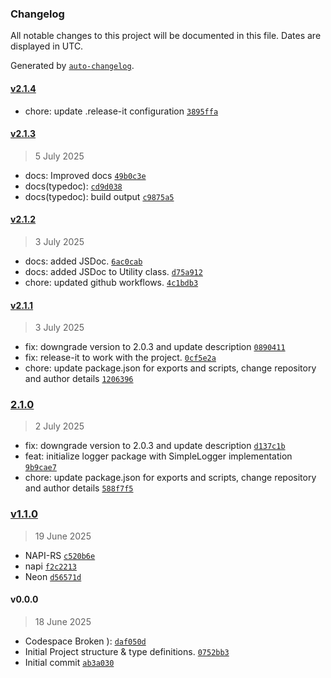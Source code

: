 ### Changelog

All notable changes to this project will be documented in this file. Dates are displayed in UTC.

Generated by [`auto-changelog`](https://github.com/CookPete/auto-changelog).

#### [v2.1.4](https://github.com/kordjs/logger/compare/v2.1.3...v2.1.4)

- chore: update .release-it configuration [`3895ffa`](https://github.com/kordjs/logger/commit/3895ffadc96e6b9e916144d1f97a7ee1445ddea9)

#### [v2.1.3](https://github.com/kordjs/logger/compare/v2.1.2...v2.1.3)

> 5 July 2025

- docs: Improved docs [`49b0c3e`](https://github.com/kordjs/logger/commit/49b0c3e52326eabc400d162d72d2c8d11b68a91a)
- docs(typedoc): [`cd9d038`](https://github.com/kordjs/logger/commit/cd9d038a9c7935d4a389b10c12bc61378ea4a99b)
- docs(typedoc): build output [`c9875a5`](https://github.com/kordjs/logger/commit/c9875a562c3486085f68d16bbdef7152c4ef2e80)

#### [v2.1.2](https://github.com/kordjs/logger/compare/v2.1.1...v2.1.2)

> 3 July 2025

- docs: added JSDoc. [`6ac0cab`](https://github.com/kordjs/logger/commit/6ac0cab692f329fc11e7aebd3a027f31d648d1ce)
- docs: added JSDoc to Utility class. [`d75a912`](https://github.com/kordjs/logger/commit/d75a912f1d41848ca899e157e574335edcfb49fc)
- chore: updated github workflows. [`4c1bdb3`](https://github.com/kordjs/logger/commit/4c1bdb352dec5fb22d6e92c4169c8610a154f445)

#### [v2.1.1](https://github.com/kordjs/logger/compare/2.1.0...v2.1.1)

> 3 July 2025

- fix: downgrade version to 2.0.3 and update description [`0890411`](https://github.com/kordjs/logger/commit/08904111f8ace5c4476b13d7d27caec2d1182867)
- fix: release-it to work with the project. [`0cf5e2a`](https://github.com/kordjs/logger/commit/0cf5e2a3cf64a1090df914ed697e588be20d2814)
- chore: update package.json for exports and scripts, change repository and author details [`1206396`](https://github.com/kordjs/logger/commit/120639664b9ab29b6ac2299cabbde0b674aa5aa6)

### [2.1.0](https://github.com/kordjs/logger/compare/v1.1.0...2.1.0)

> 2 July 2025

- fix: downgrade version to 2.0.3 and update description [`d137c1b`](https://github.com/kordjs/logger/commit/d137c1b22be93de43072d34fe2195faa0793f5fa)
- feat: initialize logger package with SimpleLogger implementation [`9b9cae7`](https://github.com/kordjs/logger/commit/9b9cae77dc097cfc4c246d5aa9806c88e04fdeab)
- chore: update package.json for exports and scripts, change repository and author details [`588f7f5`](https://github.com/kordjs/logger/commit/588f7f5854c250b73432a620d5cf389d04494433)

### [v1.1.0](https://github.com/kordjs/logger/compare/v0.0.0...v1.1.0)

> 19 June 2025

- NAPI-RS [`c520b6e`](https://github.com/kordjs/logger/commit/c520b6e5a2c9e6a510e1bd6bbf07adc149f77ccd)
- napi [`f2c2213`](https://github.com/kordjs/logger/commit/f2c22135054befe105d49d44f6dad99450c38dea)
- Neon [`d56571d`](https://github.com/kordjs/logger/commit/d56571d7e1f2e05ee5f326a038d7dd1f94a3f97c)

#### v0.0.0

> 18 June 2025

- Codespace Broken ): [`daf050d`](https://github.com/kordjs/logger/commit/daf050d822414e7185a57f7899075c1f6f05bb80)
- Initial Project structure & type definitions. [`0752bb3`](https://github.com/kordjs/logger/commit/0752bb32fe0638ed3f3b3559f2ba3b9b6a2bc642)
- Initial commit [`ab3a030`](https://github.com/kordjs/logger/commit/ab3a0309a9c8c0f6c5c175e898936a6e65bf9a2d)
